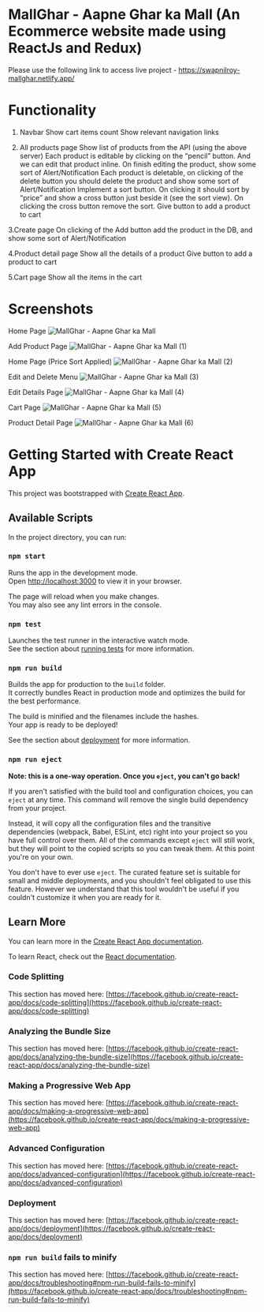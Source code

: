# MallGhar - Aapne Ghar ka Mall (An Ecommerce website made using ReactJs and Redux)

Please use the following link to access live project - https://swapnilroy-mallghar.netlify.app/

# Functionality 

1. Navbar
Show cart items count
Show relevant navigation links

2. All products page
Show list of products from the API (using the above server)
Each product is editable by clicking on the “pencil” button. And we can edit that product inline. On finish editing the product, show some sort of Alert/Notification
Each product is deletable, on clicking of the delete button you should delete the product and show some sort of Alert/Notification
Implement a sort button. On clicking it should sort by “price” and show a cross button just beside it (see the sort view). On clicking the cross button remove the sort.
Give button to add a product to cart

3.Create page
On clicking of the Add button add the product in the DB, and show some sort of Alert/Notification

4.Product detail page
Show all the details of a product
Give button to add a product to cart

5.Cart page
Show all the items in the cart

# Screenshots

Home Page
![MallGhar - Aapne Ghar ka Mall](https://user-images.githubusercontent.com/101203567/191360636-9a2643a3-15de-4751-92da-4425af906845.png)

Add Product Page
![MallGhar - Aapne Ghar ka Mall (1)](https://user-images.githubusercontent.com/101203567/191361424-7f6b4d74-e452-4760-bee5-1b18bcb51a6c.png)

Home Page (Price Sort Applied)
![MallGhar - Aapne Ghar ka Mall (2)](https://user-images.githubusercontent.com/101203567/191361422-c2a7b0f6-a9bd-4ce0-9808-7d0325f8f0d2.png)

Edit and Delete Menu
![MallGhar - Aapne Ghar ka Mall (3)](https://user-images.githubusercontent.com/101203567/191361420-c70ec0c9-6c9d-486a-a5f4-6477ac3a6fab.png)

Edit Details Page
![MallGhar - Aapne Ghar ka Mall (4)](https://user-images.githubusercontent.com/101203567/191361415-3481fda1-37f7-47fa-b93f-12303f83def0.png)

Cart Page
![MallGhar - Aapne Ghar ka Mall (5)](https://user-images.githubusercontent.com/101203567/191361410-0b267fb6-84b0-46e0-9b73-4e27c73c7100.png)

Product Detail Page
![MallGhar - Aapne Ghar ka Mall (6)](https://user-images.githubusercontent.com/101203567/191361672-ce61ffc5-518a-4181-97f3-2b174da4bd11.png)


# Getting Started with Create React App

This project was bootstrapped with [Create React App](https://github.com/facebook/create-react-app).

## Available Scripts

In the project directory, you can run:

### `npm start`

Runs the app in the development mode.\
Open [http://localhost:3000](http://localhost:3000) to view it in your browser.

The page will reload when you make changes.\
You may also see any lint errors in the console.

### `npm test`

Launches the test runner in the interactive watch mode.\
See the section about [running tests](https://facebook.github.io/create-react-app/docs/running-tests) for more information.

### `npm run build`

Builds the app for production to the `build` folder.\
It correctly bundles React in production mode and optimizes the build for the best performance.

The build is minified and the filenames include the hashes.\
Your app is ready to be deployed!

See the section about [deployment](https://facebook.github.io/create-react-app/docs/deployment) for more information.

### `npm run eject`

**Note: this is a one-way operation. Once you `eject`, you can't go back!**

If you aren't satisfied with the build tool and configuration choices, you can `eject` at any time. This command will remove the single build dependency from your project.

Instead, it will copy all the configuration files and the transitive dependencies (webpack, Babel, ESLint, etc) right into your project so you have full control over them. All of the commands except `eject` will still work, but they will point to the copied scripts so you can tweak them. At this point you're on your own.

You don't have to ever use `eject`. The curated feature set is suitable for small and middle deployments, and you shouldn't feel obligated to use this feature. However we understand that this tool wouldn't be useful if you couldn't customize it when you are ready for it.

## Learn More

You can learn more in the [Create React App documentation](https://facebook.github.io/create-react-app/docs/getting-started).

To learn React, check out the [React documentation](https://reactjs.org/).

### Code Splitting

This section has moved here: [https://facebook.github.io/create-react-app/docs/code-splitting](https://facebook.github.io/create-react-app/docs/code-splitting)

### Analyzing the Bundle Size

This section has moved here: [https://facebook.github.io/create-react-app/docs/analyzing-the-bundle-size](https://facebook.github.io/create-react-app/docs/analyzing-the-bundle-size)

### Making a Progressive Web App

This section has moved here: [https://facebook.github.io/create-react-app/docs/making-a-progressive-web-app](https://facebook.github.io/create-react-app/docs/making-a-progressive-web-app)

### Advanced Configuration

This section has moved here: [https://facebook.github.io/create-react-app/docs/advanced-configuration](https://facebook.github.io/create-react-app/docs/advanced-configuration)

### Deployment

This section has moved here: [https://facebook.github.io/create-react-app/docs/deployment](https://facebook.github.io/create-react-app/docs/deployment)

### `npm run build` fails to minify

This section has moved here: [https://facebook.github.io/create-react-app/docs/troubleshooting#npm-run-build-fails-to-minify](https://facebook.github.io/create-react-app/docs/troubleshooting#npm-run-build-fails-to-minify)
